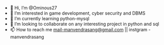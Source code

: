 - 👋 Hi, I’m @Ominous27
- 👀 I’m interested in game development, cyber security and DBMS
- 🌱 I’m currently learning python-mysql
- 💞️ I’m looking to collaborate on any interesting project in python and sql
- 📫 How to reach me mail-manvendrasang@gmail.com || instgram - manvendrasang

<!---
Ominous27/Ominous27 is a ✨ special ✨ repository because its `README.md` (this file) appears on your GitHub profile.
You can click the Preview link to take a look at your changes.
--->
